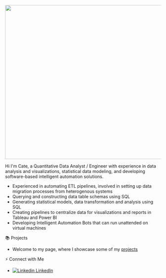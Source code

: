 
<img src="https://github.com/cateallen/cateallen/assets/137816906/4ec00a67-5053-42dc-a075-030a50f7fccb" width="1200" height="500">



Hi I'm Cate, a Quantitative Data Analyst / Engineer with experience in data analysis and visualizations, 
statistical data modeling, and developing software-based intelligent automation solutions.


+ Experienced in automating ETL pipelines, involved in setting up data migration processes from heterogenous systems
+ Querying and constructing data table schemas using SQL
+ Generating statistical models, data transformation and analysis using SQL
+ Creating pipelines to centralize data for visualizations and reports in Tableau and Power BI
+ Developing Intelligent Automation Bots that can run unattended on virtual machines


📚 Projects
+ Welcome to my page, where I showcase some of my [projects](https://github.com/cateallen/cateallen/projects?query=is%3Aopen)



⚡ Connect with Me
+ [![Linkedin](https://i.stack.imgur.com/gVE0j.png) LinkedIn](https://www.linkedin.com/in/cate-m-allen/)

